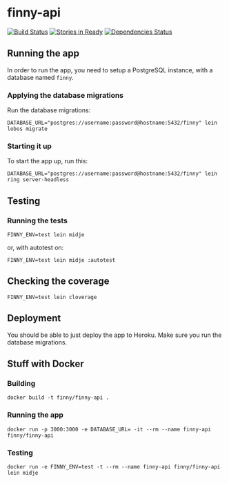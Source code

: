 # finny-api

[![Build Status](https://orca.snap-ci.com/gregoriomelo/finny-api/branch/master/build_image)](https://orca.snap-ci.com/gregoriomelo/finny-api/branch/master)
[![Stories in Ready](https://badge.waffle.io/gregoriomelo/finny-api.png?label=ready&title=Ready)](https://waffle.io/gregoriomelo/finny-api)
[![Dependencies Status](https://jarkeeper.com/gregoriomelo/finny-api/status.svg)](https://jarkeeper.com/gregoriomelo/finny-api)

## Running the app

In order to run the app, you need to setup a PostgreSQL instance, with a database named `finny`.

### Applying the database migrations

Run the database migrations:

    DATABASE_URL="postgres://username:password@hostname:5432/finny" lein lobos migrate

### Starting it up

To start the app up, run this:

    DATABASE_URL="postgres://username:password@hostname:5432/finny" lein ring server-headless

## Testing

### Running the tests

    FINNY_ENV=test lein midje

or, with autotest on:

    FINNY_ENV=test lein midje :autotest

## Checking the coverage

    FINNY_ENV=test lein cloverage

## Deployment

You should be able to just deploy the app to Heroku. Make sure you run the database migrations.

## Stuff with Docker

### Building

    docker build -t finny/finny-api .

### Running the app

    docker run -p 3000:3000 -e DATABASE_URL= -it --rm --name finny-api finny/finny-api

### Testing

    docker run -e FINNY_ENV=test -t --rm --name finny-api finny/finny-api lein midje

